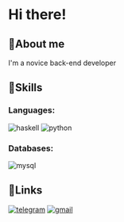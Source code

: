# Hi there!
## 🦄About me
I'm a novice back-end developer
## 🌈Skills
### Languages: 
![haskell](https://img.shields.io/badge/Haskell-E8CEED?style=for-the-badge&logo=haskell&logoColor=purple)
![python](https://img.shields.io/badge/Python-ABEDE1?style=for-the-badge&logo=python&logoColor=)
### Databases:
![mysql](https://img.shields.io/badge/MySQL-94FFC9?style=for-the-badge&logo=MySQL&logoColor=blue)
## 🔗Links
[![telegram](https://img.shields.io/badge/Telegram-ABEDE1?style=for-the-badge&logo=Telegram&logoColor)](https://t.me/d11_11b)
[![gmail](https://img.shields.io/badge/Gmail-F9BDEF?style=for-the-badge&logo=Gmail&logoColor)](mailto:llllq1.1.1.1pllll@gmail.com)
